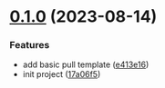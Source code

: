 # [0.1.0](https://github.com/CodeGetters/vtiuse-cli/compare/17a06f5939ec96496fcc330e8d63f162d0902253...v0.1.0) (2023-08-14)

### Features

- add basic pull template ([e413e16](https://github.com/CodeGetters/vtiuse-cli/commit/e413e165f7346540c6a59664f9ae96beb5cb64d1))
- init project ([17a06f5](https://github.com/CodeGetters/vtiuse-cli/commit/17a06f5939ec96496fcc330e8d63f162d0902253))

